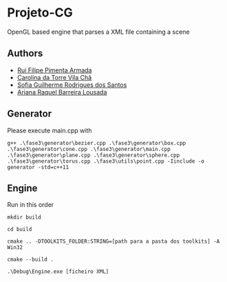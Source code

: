 # Projeto-CG

OpenGL based engine that parses a XML file containing a scene

## Authors
* [Rui Filipe Pimenta Armada](https://github.com/RuiArmada)
* [Carolina da Torre Vila Chã](https://github.com/carolinavc99)
* [Sofia Guilherme Rodrigues dos Santos](https://github.com/RisingFisan)
* [Ariana Raquel Barreira Lousada](https://github.com/AITK42)


## Generator
Please execute main.cpp with
```
g++ .\fase3\generator\bezier.cpp .\fase3\generator\box.cpp .\fase3\generator\cone.cpp .\fase3\generator\main.cpp .\fase3\generator\plane.cpp .\fase3\generator\sphere.cpp .\fase3\generator\torus.cpp .\fase3\utils\point.cpp -Iinclude -o generator -std=c++11
```

## Engine

Run in this order

`mkdir build`

`cd build`

`cmake .. -DTOOLKITS_FOLDER:STRING=[path para a pasta dos toolkits] -A Win32`

`cmake --build .`

`.\Debug\Engine.exe [ficheiro XML]`
